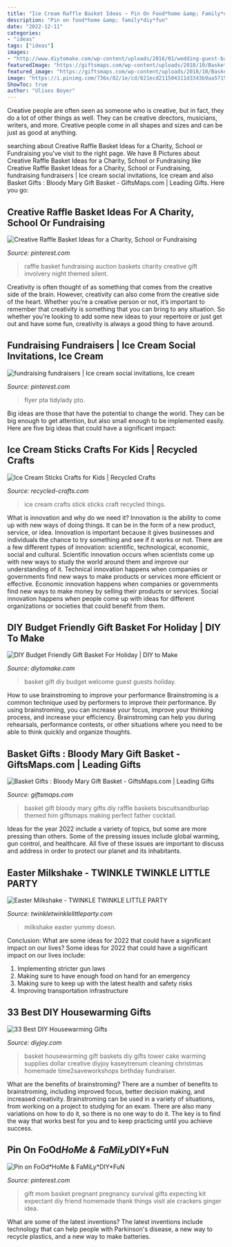 ```yaml
---
title: "Ice Cream Raffle Basket Ideas ~ Pin On Food*home &amp; Family*diy*fun"
description: "Pin on food*home &amp; family*diy*fun"
date: "2022-12-11"
categories:
- "ideas"
tags: ["ideas"]
images:
- "http://www.diytomake.com/wp-content/uploads/2016/01/wedding-guest-basket.jpg"
featuredImage: "https://giftsmaps.com/wp-content/uploads/2018/10/Basket-Gifts-Bloody-Mary-Gift-Basket.jpg"
featured_image: "https://giftsmaps.com/wp-content/uploads/2018/10/Basket-Gifts-Bloody-Mary-Gift-Basket.jpg"
image: "https://i.pinimg.com/736x/82/1e/cd/821ecd211504311d3343b9aa57159f96.jpg"
ShowToc: true
author: "Ulises Boyer"
---
```



Creative people are often seen as someone who is creative, but in fact, they do a lot of other things as well. They can be creative directors, musicians, writers, and more. Creative people come in all shapes and sizes and can be just as good at anything.

	

		
searching about Creative Raffle Basket Ideas for a Charity, School or Fundraising you've visit to the right page. We have 8 Pictures about Creative Raffle Basket Ideas for a Charity, School or Fundraising like Creative Raffle Basket Ideas for a Charity, School or Fundraising, fundraising fundraisers | Ice cream social invitations, Ice cream and also Basket Gifts : Bloody Mary Gift Basket - GiftsMaps.com | Leading Gifts. Here you go:
		
    
## Creative Raffle Basket Ideas For A Charity, School Or Fundraising

<img loading=lazy src="https://i.pinimg.com/736x/82/1e/cd/821ecd211504311d3343b9aa57159f96.jpg" onerror="this.onerror=null;this.src='https://tse3.mm.bing.net/th?id=OIP.X6nGf1LASeK1EQdGtUfwzQHaLG&amp;pid=15.1';" alt="Creative Raffle Basket Ideas for a Charity, School or Fundraising">

_Source: pinterest.com_

>raffle basket fundraising auction baskets charity creative gift involvery night themed silent. 

	

Creativity is often thought of as something that comes from the creative side of the brain. However, creativity can also come from the creative side of the heart. Whether you’re a creative person or not, it’s important to remember that creativity is something that you can bring to any situation. So whether you’re looking to add some new ideas to your repertoire or just get out and have some fun, creativity is always a good thing to have around.

    
## Fundraising Fundraisers | Ice Cream Social Invitations, Ice Cream

<img loading=lazy src="https://i.pinimg.com/736x/35/71/0e/35710e3fbb9cbc3a736b7c0772ec71ed.jpg" onerror="this.onerror=null;this.src='https://tse2.mm.bing.net/th?id=OIP.pF2mxrk20DjaAhD__9rzjQHaHa&amp;pid=15.1';" alt="fundraising fundraisers | Ice cream social invitations, Ice cream">

_Source: pinterest.com_

>flyer pta tidylady pto. 

	

Big ideas are those that have the potential to change the world. They can be big enough to get attention, but also small enough to be implemented easily. Here are five big ideas that could have a significant impact: 

    
## Ice Cream Sticks Crafts For Kids | Recycled Crafts

<img loading=lazy src="http://www.recycled-things.com/wp-content/uploads/2016/05/Ice-Cream-Stick-Crafts.jpg" onerror="this.onerror=null;this.src='https://tse2.mm.bing.net/th?id=OIP.gW7j9e60ulq1XtUpq5WlfwHaFj&amp;pid=15.1';" alt="Ice Cream Sticks Crafts for Kids | Recycled Crafts">

_Source: recycled-crafts.com_

>ice cream crafts stick sticks craft recycled things. 

	

What is innovation and why do we need it?
Innovation is the ability to come up with new ways of doing things. It can be in the form of a new product, service, or idea. Innovation is important because it gives businesses and individuals the chance to try something and see if it works or not.
There are a few different types of innovation: scientific, technological, economic, social and cultural. Scientific innovation occurs when scientists come up with new ways to study the world around them and improve our understanding of it. Technical innovation happens when companies or governments find new ways to make products or services more efficient or effective. Economic innovation happens when companies or governments find new ways to make money by selling their products or services. Social innovation happens when people come up with ideas for different organizations or societies that could benefit from them.

    
## DIY Budget Friendly Gift Basket For Holiday | DIY To Make

<img loading=lazy src="http://www.diytomake.com/wp-content/uploads/2016/01/wedding-guest-basket.jpg" onerror="this.onerror=null;this.src='https://tse2.mm.bing.net/th?id=OIP.r3N57n48PImnzIqmWrwbAAHaLJ&amp;pid=15.1';" alt="DIY Budget Friendly Gift Basket For Holiday | DIY to Make">

_Source: diytomake.com_

>basket gift diy budget welcome guest guests holiday. 

	

How to use brainstroming to improve your performance
Brainstroming is a common technique used by performers to improve their performance. By using brainstroming, you can increase your focus, improve your thinking process, and increase your efficiency. Brainstroming can help you during rehearsals, performance contests, or other situations where you need to be able to think quickly and organize thoughts.

    
## Basket Gifts : Bloody Mary Gift Basket - GiftsMaps.com | Leading Gifts

<img loading=lazy src="https://giftsmaps.com/wp-content/uploads/2018/10/Basket-Gifts-Bloody-Mary-Gift-Basket.jpg" onerror="this.onerror=null;this.src='https://tse4.mm.bing.net/th?id=OIP.0pOwD6anVD2w8PXX_74DTQHaNK&amp;pid=15.1';" alt="Basket Gifts : Bloody Mary Gift Basket - GiftsMaps.com | Leading Gifts">

_Source: giftsmaps.com_

>basket gift bloody mary gifts diy raffle baskets biscuitsandburlap themed him giftsmaps making perfect father cocktail. 

	

Ideas for the year 2022 include a variety of topics, but some are more pressing than others. Some of the pressing issues include global warming, gun control, and healthcare. All five of these issues are important to discuss and address in order to protect our planet and its inhabitants.

    
## Easter Milkshake - TWINKLE TWINKLE LITTLE PARTY

<img loading=lazy src="https://i2.wp.com/www.twinkletwinklelittleparty.com/wp-content/uploads/2015/04/DSC_0889.jpg" onerror="this.onerror=null;this.src='https://tse2.mm.bing.net/th?id=OIP.Cl1V__AHiiKpXswDdyGj4AHaKV&amp;pid=15.1';" alt="Easter Milkshake - TWINKLE TWINKLE LITTLE PARTY">

_Source: twinkletwinklelittleparty.com_

>milkshake easter yummy doesn. 

	

Conclusion: What are some ideas for 2022 that could have a significant impact on our lives?
Some ideas for 2022 that could have a significant impact on our lives include: 
1. Implementing stricter gun laws 
2. Making sure to have enough food on hand for an emergency 
3. Making sure to keep up with the latest health and safety risks 
4. Improving transportation infrastructure 

    
## 33 Best DIY Housewarming Gifts

<img loading=lazy src="http://diyjoy.com/wp-content/uploads/2016/11/Housewarming-Gift-Tower.jpg" onerror="this.onerror=null;this.src='https://tse2.mm.bing.net/th?id=OIP.1KwvXOq7dXWAjkGRRbkokgHaLY&amp;pid=15.1';" alt="33 Best DIY Housewarming Gifts">

_Source: diyjoy.com_

>basket housewarming gift baskets diy gifts tower cake warming supplies dollar creative diyjoy kaseytrenum cleaning christmas homemade time2saveworkshops birthday fundraiser. 

	

What are the benefits of brainstroming?
There are a number of benefits to brainstroming, including improved focus, better decision making, and increased creativity. Brainstroming can be used in a variety of situations, from working on a project to studying for an exam. There are also many variations on how to do it, so there is no one way to do it. The key is to find the way that works best for you and to keep practicing until you achieve success.

    
## Pin On FoOd*HoMe &amp; FaMiLy*DIY*FuN

<img loading=lazy src="https://i.pinimg.com/originals/84/2c/5c/842c5c638f33e5ac9c398578a5946210.jpg" onerror="this.onerror=null;this.src='https://tse1.mm.bing.net/th?id=OIP.Zo1vaU9ICVfqifAqecI7kgHaKm&amp;pid=15.1';" alt="Pin on FoOd*HoMe &amp; FaMiLy*DIY*FuN">

_Source: pinterest.com_

>gift mom basket pregnant pregnancy survival gifts expecting kit expectant diy friend homemade thank things visit ale crackers ginger idea. 

	

What are some of the latest inventions?
The latest inventions include technology that can help people with Parkinson's disease, a new way to recycle plastics, and a new way to make batteries.

